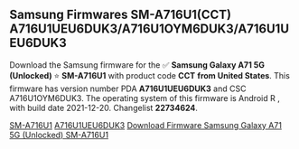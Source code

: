 <h2>Samsung Firmwares SM-A716U1(CCT) A716U1UEU6DUK3/A716U1OYM6DUK3/A716U1UEU6DUK3</h2>
Download the Samsung firmware for the ✅ <strong>Samsung Galaxy A71 5G (Unlocked) </strong> ⭐ <strong>SM-A716U1</strong> with product code <strong>CCT</strong> <strong> from United States</strong>. This firmware has version number PDA <strong>A716U1UEU6DUK3</strong> and CSC A716U1OYM6DUK3. The operating system of this firmware is Android R , with build date 2021-12-20. Changelist <strong>22734624</strong>.


[SM-A716U1](https://samfirm.shop/samsung/model/SM-A716U1)
[A716U1UEU6DUK3](https://samfirm.shop/samsung/pda/A716U1UEU6DUK3)
[Download Firmware Samsung Galaxy A71 5G (Unlocked) SM-A716U1](https://samfirm.shop/samsung/firmware/483398)
